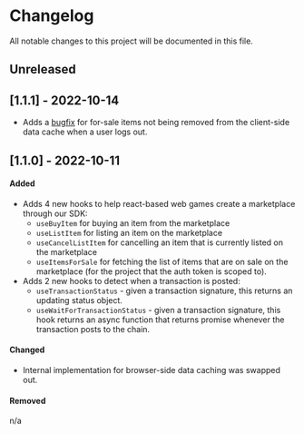 # Changelog

All notable changes to this project will be documented in this file.

## Unreleased

## [1.1.1] - 2022-10-14

- Adds a [bugfix](https://github.com/fractalwagmi/react-sdk/issues/100) for for-sale items not being removed from the client-side data cache when a user logs out.

## [1.1.0] - 2022-10-11

#### Added

- Adds 4 new hooks to help react-based web games create a marketplace through
  our SDK:
  - `useBuyItem` for buying an item from the marketplace
  - `useListItem` for listing an item on the marketplace
  - `useCancelListItem` for cancelling an item that is currently listed on the marketplace
  - `useItemsForSale` for fetching the list of items that are on sale on the
    marketplace (for the project that the auth token is scoped to).
- Adds 2 new hooks to detect when a transaction is posted:
  - `useTransactionStatus` - given a transaction signature, this returns an
    updating status object.
  - `useWaitForTransactionStatus` - given a transaction signature, this hook
    returns an async function that returns promise whenever the transaction
    posts to the chain.

#### Changed

- Internal implementation for browser-side data caching was swapped out.

#### Removed

n/a
